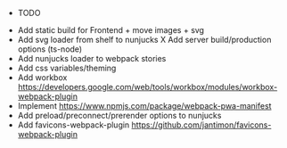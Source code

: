 * TODO
- Add static build for Frontend + move images + svg
- Add svg loader from shelf to nunjucks
X Add server build/production options (ts-node)
- Add nunjucks loader to webpack stories
- Add css variables/theming
- Add workbox https://developers.google.com/web/tools/workbox/modules/workbox-webpack-plugin
- Implement https://www.npmjs.com/package/webpack-pwa-manifest
- Add preload/preconnect/prerender options to nunjucks
- Add favicons-webpack-plugin https://github.com/jantimon/favicons-webpack-plugin